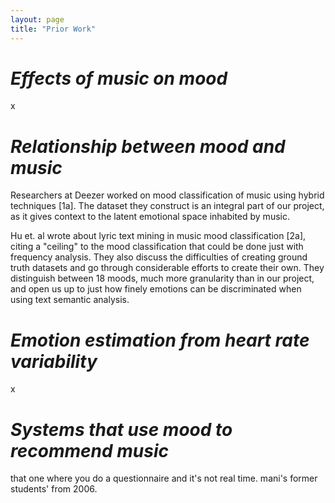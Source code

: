 ```yaml
---
layout: page
title: "Prior Work"
---
```


# *Effects of music on mood* 
<p>x</p>

# *Relationship between mood and music* 

<p>Researchers at Deezer worked on mood classification of music using hybrid techniques [1a]. The dataset they construct is an integral part of our project, as it 
gives context to the latent emotional space inhabited by music.</p>

<p>Hu et. al wrote about lyric text mining in music mood classification [2a], citing a "ceiling" to the mood classification that could be done just with frequency 
analysis. They also discuss the difficulties of creating ground truth datasets and go through considerable efforts to create their own. They distinguish between 
18 moods, much more granularity than in our project, and open us up to just how finely emotions can be discriminated when using text semantic analysis.<p>

# *Emotion estimation from heart rate variability*

<p>x</p>

# *Systems that use mood to recommend music* 

<p>that one where you do a questionnaire and it's not real time. mani's former students' from 2006.</p> 


